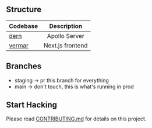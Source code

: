 ## Structure

| Codebase         |   Description    |
| :--------------- | :--------------: |
| [dern](dern)     |  Apollo Server   |
| [vermar](vermar) | Next.js frontend |

## Branches

- staging -> pr this branch for everything
- main -> don't touch, this is what's running in prod

## Start Hacking

Please read [CONTRIBUTING.md](https://github.com/condinoaljoseph/meaningful/blob/staging/CONTRIBUTING.md) for details on this project.
